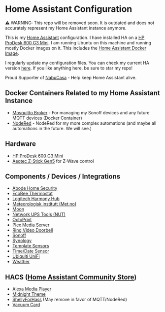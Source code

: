 # Home Assistant Configuration

⚠️ WARNING: This repo will be removed soon. It is outdated and does not accurately represent my Home Assistant instance anymore.

This is my [Home Assistant](https://home-assistant.io/) configuration. I have installed HA on a [HP ProDesk 600 G3 Mini](https://support.hp.com/us-en/document/c05364047). I am running Ubuntu on this machine and running mostly Docker images on it. This includes the [Home Assistant Docker Image](https://hub.docker.com/r/homeassistant/home-assistant/).

I regularly update my configuration files. You can check my current HA version [here](.HA_VERSION). If you like anything here, be sure to star my repo!

Proud Supporter of [NabuCasa](https://www.nabucasa.com/) - Help keep Home Assistant alive.

## Docker Containers Related to my Home Assistant Instance

* [Mosquitto Broker](https://hub.docker.com/_/eclipse-mosquitto) - For managing my Sonoff devices and any future MQTT devices (Docker Container)
* [NodeRed](https://hub.docker.com/r/nodered/node-red) - NodeRed for my more complex automations (and maybe all automations in the future. We will see.)

## Hardware

  * [HP ProDesk 600 G3 Mini](https://support.hp.com/us-en/document/c05364047)
  * [Aeotec Z-Stick Gen5](https://www.amazon.com/dp/B00X0AWA6E/) for Z-Wave control

## Components / Devices / Integrations

  * [Abode Home Security](https://home-assistant.io/components/alarm_control_panel.abode/)
  * [EcoBee Thermostat](https://www.home-assistant.io/components/ecobee/)
  * [Logitech Harmony Hub](https://www.home-assistant.io/integrations/harmony/)
  * [Meteorologisk institutt (Met.no)](https://www.home-assistant.io/integrations/met/)
  * [Moon](https://www.home-assistant.io/components/sensor.moon/)
  * [Network UPS Tools (NUT)](https://www.home-assistant.io/integrations/nut/)
  * [OctoPrint](https://www.home-assistant.io/components/octoprint/)
  * [Plex Media Server](https://www.home-assistant.io/integrations/plex/)
  * [Ring Video Doorbell](https://home-assistant.io/components/ring/) 
  * [Sonoff](https://sonoff.itead.cc/en/)
  * [Synology](https://www.home-assistant.io/integrations/synology/)
  * [Template Sensors](https://www.home-assistant.io/components/sensor.template/)
  * [Time/Date Sensor](https://www.home-assistant.io/integrations/time_date/)
  * [Ubiquiti UniFi](https://www.home-assistant.io/integrations/unifi/)
  * [Weather](https://www.home-assistant.io/integrations/weather/)

## HACS ([Home Assistant Community Store](https://hacs.xyz/))

  * [Alexa Media Player](https://github.com/custom-components/alexa_media_player)
  * [Midnight Theme](https://github.com/home-assistant-community-themes/midnight)
  * [ShellyForHass](https://github.com/StyraHem/ShellyForHASS) (May remove in favor of MQTT/NodeRed)
  * [Vacuum Card](https://github.com/denysdovhan/vacuum-card)